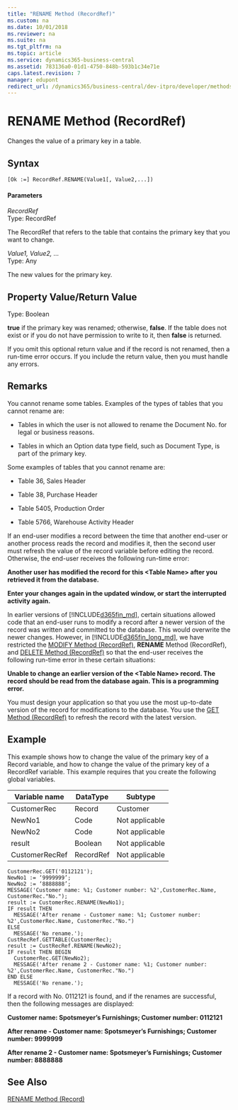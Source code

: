 ```yaml
---
title: "RENAME Method (RecordRef)"
ms.custom: na
ms.date: 10/01/2018
ms.reviewer: na
ms.suite: na
ms.tgt_pltfrm: na
ms.topic: article
ms.service: dynamics365-business-central
ms.assetid: 783136a0-01d1-4750-848b-593b1c34e71e
caps.latest.revision: 7
manager: edupont
redirect_url: /dynamics365/business-central/dev-itpro/developer/methods-auto/library
---
```


 

# RENAME Method (RecordRef)
Changes the value of a primary key in a table.  
  
## Syntax  
  
```  
[Ok :=] RecordRef.RENAME(Value1[, Value2,...])  
```  
  
#### Parameters  
 *RecordRef*  
 Type: RecordRef  
  
 The RecordRef that refers to the table that contains the primary key that you want to change.  
  
 *Value1, Value2, …*  
 Type: Any  
  
 The new values for the primary key.  
  
## Property Value/Return Value  
 Type: Boolean  
  
 **true** if the primary key was renamed; otherwise, **false**. If the table does not exist or if you do not have permission to write to it, then **false** is returned.  
  
 If you omit this optional return value and if the record is not renamed, then a run-time error occurs. If you include the return value, then you must handle any errors.  
  
## Remarks  
 You cannot rename some tables. Examples of the types of tables that you cannot rename are:  
  
-   Tables in which the user is not allowed to rename the Document No. for legal or business reasons.  
  
-   Tables in which an Option data type field, such as Document Type, is part of the primary key.  
  
 Some examples of tables that you cannot rename are:  
  
-   Table 36, Sales Header  
  
-   Table 38, Purchase Header  
  
-   Table 5405, Production Order  
  
-   Table 5766, Warehouse Activity Header  
  
 If an end-user modifies a record between the time that another end-user or another process reads the record and modifies it, then the second user must refresh the value of the record variable before editing the record. Otherwise, the end-user receives the following run-time error:  
  
 **Another user has modified the record for this \<Table Name> after you retrieved it from the database.**  
  
 **Enter your changes again in the updated window, or start the interrupted activity again.**  
  
 In earlier versions of [!INCLUDE[d365fin_md](../includes/d365fin_md.md)], certain situations allowed code that an end-user runs to modify a record after a newer version of the record was written and committed to the database. This would overwrite the newer changes. However, in [!INCLUDE[d365fin_long_md](../includes/d365fin_long_md.md)], we have restricted the [MODIFY Method \(RecordRef\)](devenv-MODIFY-Method-RecordRef.md), **RENAME** Method \(RecordRef\), and [DELETE Method \(RecordRef\)](devenv-DELETE-Method-RecordRef.md) so that the end-user receives the following run-time error in these certain situations:  
  
 **Unable to change an earlier version of the \<Table Name> record. The record should be read from the database again. This is a programming error.**  
  
 You must design your application so that you use the most up-to-date version of the record for modifications to the database. You use the [GET Method \(RecordRef\)](devenv-GET-Method-RecordRef.md) to refresh the record with the latest version.  
  
## Example  
 This example shows how to change the value of the primary key of a Record variable, and how to change the value of the primary key of a RecordRef variable. This example requires that you create the following global variables.  
  
|Variable name|DataType|Subtype|  
|-------------------|--------------|-------------|  
|CustomerRec|Record|Customer|  
|NewNo1|Code|Not applicable|  
|NewNo2|Code|Not applicable|  
|result|Boolean|Not applicable|  
|CustomerRecRef|RecordRef|Not applicable|  
  
```  
CustomerRec.GET('0112121');  
NewNo1 := ‘9999999’;  
NewNo2 := ‘8888888’;  
MESSAGE('Customer name: %1; Customer number: %2',CustomerRec.Name, CustomerRec."No.");  
result := CustomerRec.RENAME(NewNo1);  
IF result THEN  
  MESSAGE('After rename - Customer name: %1; Customer number: %2',CustomerRec.Name, CustomerRec."No.")  
ELSE  
  MESSAGE('No rename.');  
CustRecRef.GETTABLE(CustomerRec);  
result := CustRecRef.RENAME(NewNo2);  
IF result THEN BEGIN  
  CustomerRec.GET(NewNo2);  
  MESSAGE('After rename 2 - Customer name: %1; Customer number: %2',CustomerRec.Name, CustomerRec."No.")  
END ELSE  
  MESSAGE('No rename.');  
```  
  
 If a record with No. 0112121 is found, and if the renames are successful, then the following messages are displayed:  
  
 **Customer name: Spotsmeyer’s Furnishings; Customer number: 0112121**  
  
 **After rename - Customer name: Spotsmeyer’s Furnishings; Customer number: 9999999**  
  
 **After rename 2 - Customer name: Spotsmeyer’s Furnishings; Customer number: 8888888**  
  
## See Also  
 [RENAME Method \(Record\)](devenv-RENAME-Method-Record.md)
